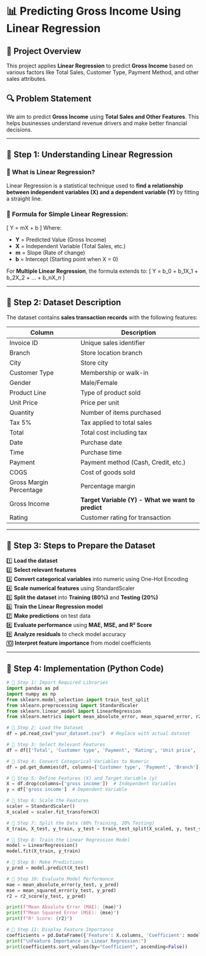 # 📊 Predicting Gross Income Using Linear Regression

## 📖 Project Overview
This project applies **Linear Regression** to predict **Gross Income** based on various factors like Total Sales, Customer Type, Payment Method, and other sales attributes.

## 🔍 Problem Statement
We aim to predict **Gross Income** using **Total Sales and Other Features**. This helps businesses understand revenue drivers and make better financial decisions.

---

## 📌 Step 1: Understanding Linear Regression

### 🔹 What is Linear Regression?
Linear Regression is a statistical technique used to **find a relationship between independent variables (X) and a dependent variable (Y)** by fitting a straight line.

### 🔹 Formula for Simple Linear Regression:
\[
Y = mX + b
\]
Where:
- **Y** = Predicted Value (Gross Income)
- **X** = Independent Variable (Total Sales, etc.)
- **m** = Slope (Rate of change)
- **b** = Intercept (Starting point when X = 0)

For **Multiple Linear Regression**, the formula extends to:
\[
Y = b_0 + b_1X_1 + b_2X_2 + ... + b_nX_n
\]

---

## 📌 Step 2: Dataset Description

The dataset contains **sales transaction records** with the following features:

| Column | Description |
|--------|------------|
| Invoice ID | Unique sales identifier |
| Branch | Store location branch |
| City | Store city |
| Customer Type | Membership or walk-in |
| Gender | Male/Female |
| Product Line | Type of product sold |
| Unit Price | Price per unit |
| Quantity | Number of items purchased |
| Tax 5% | Tax applied to total sales |
| Total | Total cost including tax |
| Date | Purchase date |
| Time | Purchase time |
| Payment | Payment method (Cash, Credit, etc.) |
| COGS | Cost of goods sold |
| Gross Margin Percentage | Percentage margin |
| Gross Income | **Target Variable (Y) - What we want to predict** |
| Rating | Customer rating for transaction |

---

## 📌 Step 3: Steps to Prepare the Dataset

1️⃣ **Load the dataset**  
2️⃣ **Select relevant features**  
3️⃣ **Convert categorical variables** into numeric using One-Hot Encoding  
4️⃣ **Scale numerical features** using StandardScaler  
5️⃣ **Split the dataset** into **Training (80%)** and **Testing (20%)**  
6️⃣ **Train the Linear Regression model**  
7️⃣ **Make predictions** on test data  
8️⃣ **Evaluate performance** using **MAE, MSE, and R² Score**  
9️⃣ **Analyze residuals** to check model accuracy  
🔟 **Interpret feature importance** from model coefficients  

---

## 📌 Step 4: Implementation (Python Code)

```python
# 📌 Step 1: Import Required Libraries
import pandas as pd
import numpy as np
from sklearn.model_selection import train_test_split
from sklearn.preprocessing import StandardScaler
from sklearn.linear_model import LinearRegression
from sklearn.metrics import mean_absolute_error, mean_squared_error, r2_score

# 📌 Step 2: Load the Dataset
df = pd.read_csv("your_dataset.csv")  # Replace with actual dataset

# 📌 Step 3: Select Relevant Features
df = df[['Total', 'Customer type', 'Payment', 'Rating', 'Unit price', 'Quantity', 'Branch', 'gross income']]

# 📌 Step 4: Convert Categorical Variables to Numeric
df = pd.get_dummies(df, columns=['Customer type', 'Payment', 'Branch'], drop_first=True)

# 📌 Step 5: Define Features (X) and Target Variable (y)
X = df.drop(columns=['gross income'])  # Independent Variables
y = df['gross income']  # Dependent Variable

# 📌 Step 6: Scale the Features
scaler = StandardScaler()
X_scaled = scaler.fit_transform(X)

# 📌 Step 7: Split the Data (80% Training, 20% Testing)
X_train, X_test, y_train, y_test = train_test_split(X_scaled, y, test_size=0.2, random_state=42)

# 📌 Step 8: Train the Linear Regression Model
model = LinearRegression()
model.fit(X_train, y_train)

# 📌 Step 9: Make Predictions
y_pred = model.predict(X_test)

# 📌 Step 10: Evaluate Model Performance
mae = mean_absolute_error(y_test, y_pred)
mse = mean_squared_error(y_test, y_pred)
r2 = r2_score(y_test, y_pred)

print(f"Mean Absolute Error (MAE): {mae}")
print(f"Mean Squared Error (MSE): {mse}")
print(f"R² Score: {r2}")

# 📌 Step 11: Display Feature Importance
coefficients = pd.DataFrame({'Feature': X.columns, 'Coefficient': model.coef_})
print("\nFeature Importance in Linear Regression:")
print(coefficients.sort_values(by="Coefficient", ascending=False))
